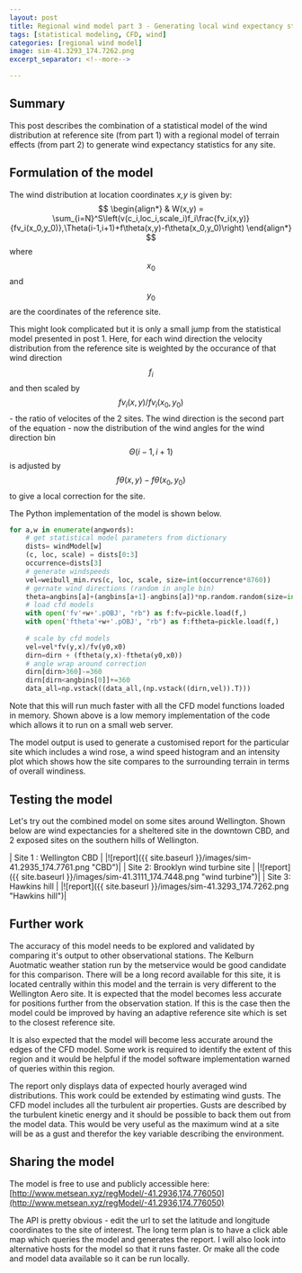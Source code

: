 ```yaml
---
layout: post
title: Regional wind model part 3 - Generating local wind expectancy statistics from a reference wind rose and a regional CFD model
tags: [statistical modeling, CFD, wind]
categories: [regional wind model]
image: sim-41.3293_174.7262.png
excerpt_separator: <!--more-->

---
```


## Summary

This post describes the combination of a statistical model of the wind distribution at reference site (from part 1) with a regional model of terrain effects (from part 2) to generate wind expectancy statistics for any site. <!--more-->

## Formulation of the model

The wind distribution at location coordinates _x,y_ is given by:
$$
\begin{align*}
  & W(x,y) = \sum_{i=N}^S\left(v(c_i,loc_i,scale_i)f_i\frac{fv_i(x,y)}{fv_i(x_0,y_0)},\Theta(i-1,i+1)+f\theta(x,y)-f\theta(x_0,y_0)\right)
\end{align*}
$$
where $$x_0$$ and $$y_0$$ are the coordinates of the reference site.

This might look complicated but it is only a small jump from the statistical model presented in post 1. Here, for each wind direction the velocity distribution from the reference site is weighted by the occurance of that wind direction $$f_i$$ and then scaled by $$fv_i(x,y)/fv_i(x_0,y_0)$$ - the ratio of velocites of the 2 sites. The wind direction is the second part of the equation - now the distribution of the wind angles for the wind direction bin $$\Theta(i-1,i+1)$$ is adjusted by $$f\theta(x,y)-f\theta(x_0,y_0)$$ to give a local correction for the site.

The Python implementation of the model is shown below.
```python
for a,w in enumerate(angwords):
    # get statistical model parameters from dictionary
	dists= windModel[w] 
    (c, loc, scale) = dists[0:3]
    occurrence=dists[3]
    # generate windspeeds
    vel=weibull_min.rvs(c, loc, scale, size=int(occurrence*8760))
    # gernate wind directions (random in angle bin)
    theta=angbins[a]+(angbins[a+1]-angbins[a])*np.random.random(size=int(dists[3]*8760))        
    # load cfd models
    with open('fv'+w+'.pOBJ', "rb") as f:fv=pickle.load(f,)
    with open('ftheta'+w+'.pOBJ', "rb") as f:ftheta=pickle.load(f,)
    
    # scale by cfd models
    vel=vel*fv(y,x)/fv(y0,x0)
    dirn=dirn + (ftheta(y,x)-ftheta(y0,x0))
    # angle wrap around correction
    dirn[dirn>360]-=360
    dirn[dirn<angbins[0]]+=360
    data_all=np.vstack((data_all,(np.vstack((dirn,vel)).T)))    
```

Note that this will run much faster with all the CFD model functions loaded in memory. Shown above is a low memory implementation of the code which allows it to run on a small web server.

The model output is used to generate a customised report for the particular site which includes a wind rose, a wind speed histogram and an intensity plot which shows how the site compares to the surrounding terrain in terms of overall windiness.

## Testing the model

Let's try out the combined model on some sites around Wellington. Shown below are wind expectancies for a sheltered site in the downtown CBD, and 2 exposed sites on the southern hills of Wellington.

| Site 1 : Wellington CBD |
|![report]({{ site.baseurl }}/images/sim-41.2935_174.7761.png "CBD")|
| Site 2: Brooklyn wind turbine site |
|![report]({{ site.baseurl }}/images/sim-41.3111_174.7448.png "wind turbine")|
| Site 3: Hawkins hill |
|![report]({{ site.baseurl }}/images/sim-41.3293_174.7262.png "Hawkins hill")|

## Further work

The accuracy of this model needs to be explored and validated by comparing it's output to other observational stations. The Kelburn Auotmatic weather station run by the metservice would be good candidate for this comparison. There will be a long record available for this site, it is located centrally within this model and the terrain is very different to the Wellington Aero site. It is expected that the model becomes less accurate for positions further from the observation station. If this is the case then the model could be improved by having an adaptive reference site which is set to the closest reference site.

It is also expected that the model will become less accurate around the edges of the CFD model. Some work is required to identify the extent of this region and it would be helpful if the model software implementation warned of queries within this region.

The report only displays data of expected hourly averaged wind distributions. This work could be extended by estimating wind gusts. The CFD model includes all the turbulent air properties. Gusts are described by the turbulent kinetic energy and it should be possible to back them out from the model data. This would be very useful as the maximum wind at a site will be as a gust and therefor the key variable describing the environment.


## Sharing the model

The model is free to use and publicly accessible here: [http://www.metsean.xyz/regModel/-41.2936,174.776050](http://www.metsean.xyz/regModel/-41.2936,174.776050)

The API is pretty obvious - edit the url to set the latitude and longitude coordinates to the site of interest. The long term plan is to have a click able map which queries the model and generates the report. I will also look into alternative hosts for the model so that it runs faster. Or make all the code and model data available so it can be run locally.
